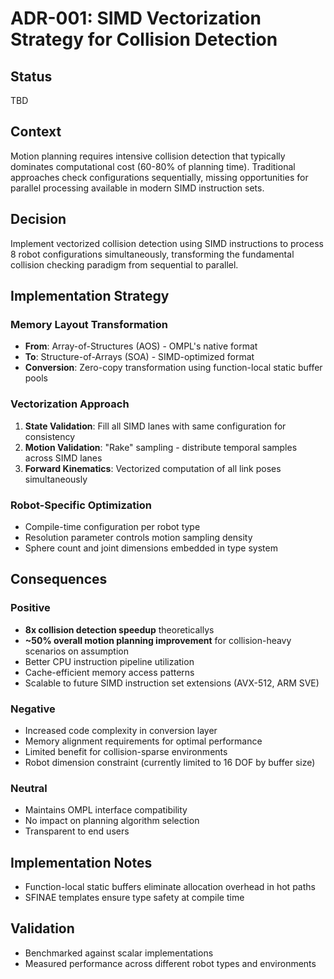 # ADR-001: SIMD Vectorization Strategy for Collision Detection

## Status
TBD

## Context
Motion planning requires intensive collision detection that typically dominates computational cost (60-80% of planning time). Traditional approaches check configurations sequentially, missing opportunities for parallel processing available in modern SIMD instruction sets.

## Decision
Implement vectorized collision detection using SIMD instructions to process 8 robot configurations simultaneously, transforming the fundamental collision checking paradigm from sequential to parallel.

## Implementation Strategy

### Memory Layout Transformation
- **From**: Array-of-Structures (AOS) - OMPL's native format
- **To**: Structure-of-Arrays (SOA) - SIMD-optimized format
- **Conversion**: Zero-copy transformation using function-local static buffer pools

### Vectorization Approach
1. **State Validation**: Fill all SIMD lanes with same configuration for consistency
2. **Motion Validation**: "Rake" sampling - distribute temporal samples across SIMD lanes
3. **Forward Kinematics**: Vectorized computation of all link poses simultaneously

### Robot-Specific Optimization
- Compile-time configuration per robot type
- Resolution parameter controls motion sampling density
- Sphere count and joint dimensions embedded in type system

## Consequences

### Positive
- **8x collision detection speedup** theoreticallys
- **~50% overall motion planning improvement** for collision-heavy scenarios on assumption
- Better CPU instruction pipeline utilization
- Cache-efficient memory access patterns
- Scalable to future SIMD instruction set extensions (AVX-512, ARM SVE)

### Negative
- Increased code complexity in conversion layer
- Memory alignment requirements for optimal performance
- Limited benefit for collision-sparse environments
- Robot dimension constraint (currently limited to 16 DOF by buffer size)

### Neutral
- Maintains OMPL interface compatibility
- No impact on planning algorithm selection
- Transparent to end users

## Implementation Notes
- Function-local static buffers eliminate allocation overhead in hot paths
- SFINAE templates ensure type safety at compile time

## Validation
- Benchmarked against scalar implementations
- Measured performance across different robot types and environments

